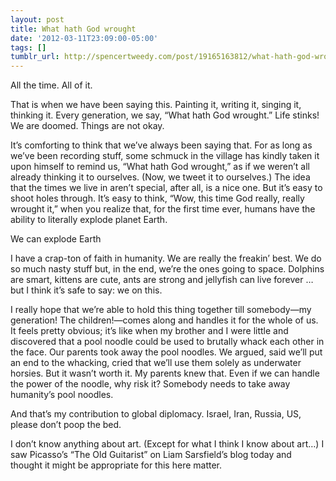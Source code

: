 ```yaml
---
layout: post
title: What hath God wrought
date: '2012-03-11T23:09:00-05:00'
tags: []
tumblr_url: http://spencertweedy.com/post/19165163812/what-hath-god-wrought
---
```

All the time. All of it.

That is when we have been saying this. Painting it, writing it, singing it, thinking it. Every generation, we say, “What hath God wrought.” Life stinks! We are doomed. Things are not okay.



It’s comforting to think that we’ve always been saying that. For as long as we’ve been recording stuff, some schmuck in the village has kindly taken it upon himself to remind us, “What hath God wrought,” as if we weren’t all already thinking it to ourselves. (Now, we tweet it to ourselves.) The idea that the times we live in aren’t special, after all, is a nice one. But it’s easy to shoot holes through. It’s easy to think, “Wow, this time God really, really wrought it,” when you realize that, for the first time ever, humans have the ability to literally explode planet Earth.

We can explode Earth

I have a crap-ton of faith in humanity. We are really the freakin’ best. We do so much nasty stuff but, in the end, we’re the ones going to space. Dolphins are smart, kittens are cute, ants are strong and jellyfish can live forever … but I think it’s safe to say: we on this.

I really hope that we’re able to hold this thing together till somebody—my generation! The children!—comes along and handles it for the whole of us. It feels pretty obvious; it’s like when my brother and I were little and discovered that a pool noodle could be used to brutally whack each other in the face. Our parents took away the pool noodles. We argued, said we’ll put an end to the whacking, cried that we’ll use them solely as underwater horsies. But it wasn’t worth it. My parents knew that. Even if we can handle the power of the noodle, why risk it? Somebody needs to take away humanity’s pool noodles.

And that’s my contribution to global diplomacy. Israel, Iran, Russia, US, please don’t poop the bed.

I don’t know anything about art. (Except for what I think I know about art…) I saw Picasso’s “The Old Guitarist” on Liam Sarsfield’s blog today and thought it might be appropriate for this here matter.
